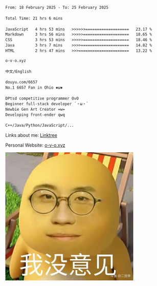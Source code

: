<!--START_SECTION:waka-->

```txt
From: 18 February 2025 - To: 25 February 2025

Total Time: 21 hrs 6 mins

JavaScript   4 hrs 53 mins   >>>>>>===================   23.17 %
Markdown     3 hrs 56 mins   >>>>>====================   18.65 %
CSS          3 hrs 53 mins   >>>>>====================   18.46 %
Java         3 hrs 7 mins    >>>>=====================   14.82 %
HTML         2 hrs 47 mins   >>>======================   13.22 %
```

<!--END_SECTION:waka-->

```txt
o-v-o.xyz

中文/English

douyu.com/6657
No.1 6657 Fan in Ohio ✺ω✺

DPtsd competitive programmer OvO
Beginner full-stack developer ´・ω・`
Newbie Gen Art Creator =w=
Developing front-ender qwq

C++/Java/Python/JavaScript/...

```
Links about me: [Linktree](https://linktr.ee/ohiowjq)

Personal Website: [o-v-o.xyz](o-v-o.xyz)

<img src = "https://raw.githubusercontent.com/onetrue-6657/image-hosting/main/img/pfp/NailongOneTrue.jpg" style = "width: 400px; height: 400px" />
